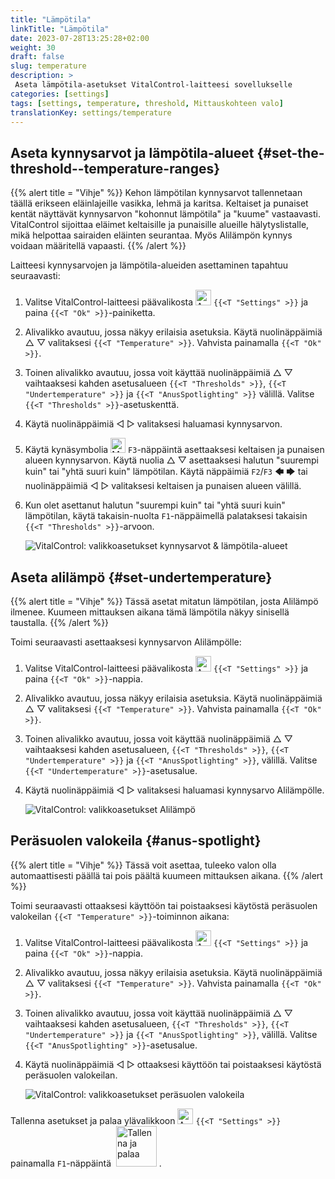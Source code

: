 ```yaml
---
title: "Lämpötila"
linkTitle: "Lämpötila"
date: 2023-07-28T13:25:28+02:00
weight: 30
draft: false
slug: temperature
description: >
 Aseta lämpötila-asetukset VitalControl-laitteesi sovellukselle
categories: [settings]
tags: [settings, temperature, threshold, Mittauskohteen valo]
translationKey: settings/temperature
---
```

## Aseta kynnysarvot ja lämpötila-alueet {#set-the-threshold--temperature-ranges}
{{% alert title = "Vihje" %}}
Kehon lämpötilan kynnysarvot tallennetaan täällä erikseen eläinlajeille vasikka, lehmä ja karitsa. Keltaiset ja punaiset kentät näyttävät kynnysarvon "kohonnut lämpötila" ja "kuume" vastaavasti. VitalControl sijoittaa eläimet keltaisille ja punaisille alueille hälytyslistalle, mikä helpottaa sairaiden eläinten seurantaa. Myös Alilämpön kynnys voidaan määritellä vapaasti.
{{% /alert %}}

Laitteesi kynnysarvojen ja lämpötila-alueiden asettaminen tapahtuu seuraavasti:

1. Valitse VitalControl-laitteesi päävalikosta <img src="/icons/gear.svg" width="25" align="bottom" alt="Asetukset" /> `{{<T "Settings" >}}` ja paina `{{<T "Ok" >}}`-painiketta.

2. Alivalikko avautuu, jossa näkyy erilaisia asetuksia. Käytä nuolinäppäimiä △ ▽ valitaksesi `{{<T "Temperature" >}}`. Vahvista painamalla `{{<T "Ok" >}}`.

3. Toinen alivalikko avautuu, jossa voit käyttää nuolinäppäimiä △ ▽ vaihtaaksesi kahden asetusalueen `{{<T "Thresholds" >}}`, `{{<T "Undertemperature" >}}` ja `{{<T "AnusSpotlighting" >}}` välillä. Valitse `{{<T "Thresholds" >}}`-asetuskenttä.

4. Käytä nuolinäppäimiä ◁ ▷ valitaksesi haluamasi kynnysarvon.

5. Käytä kynäsymbolia <img src="/icons/actions/edit.svg" width="24" align="bottom" alt="Muokkaa" /> `F3`-näppäintä asettaaksesi keltaisen ja punaisen alueen kynnysarvon. Käytä nuolia △ ▽ asettaaksesi halutun "suurempi kuin" tai "yhtä suuri kuin" lämpötilan. Käytä näppäimiä `F2`/`F3` 🡄 🡆 tai nuolinäppäimiä ◁ ▷ valitaksesi keltaisen ja punaisen alueen välillä.

6. Kun olet asettanut halutun "suurempi kuin" tai "yhtä suuri kuin" lämpötilan, käytä takaisin-nuolta `F1`-näppäimellä palataksesi takaisin `{{<T "Thresholds" >}}`-arvoon.

    ![VitalControl: valikkoasetukset kynnysarvot & lämpötila-alueet](../images/threshold.png "Kynnysarvot & Lämpötila-alueet")

## Aseta alilämpö {#set-undertemperature}
{{% alert title = "Vihje" %}}
Tässä asetat mitatun lämpötilan, josta Alilämpö ilmenee. Kuumeen mittauksen aikana tämä lämpötila näkyy sinisellä taustalla.
{{% /alert %}}

Toimi seuraavasti asettaaksesi kynnysarvon Alilämpölle:

1. Valitse VitalControl-laitteesi päävalikosta <img src="/icons/gear.svg" width="25" align="bottom" alt="Asetukset" /> `{{<T "Settings" >}}` ja paina `{{<T "Ok" >}}`-nappia.

2. Alivalikko avautuu, jossa näkyy erilaisia asetuksia. Käytä nuolinäppäimiä △ ▽ valitaksesi `{{<T "Temperature" >}}`. Vahvista painamalla `{{<T "Ok" >}}`.

3. Toinen alivalikko avautuu, jossa voit käyttää nuolinäppäimiä △ ▽ vaihtaaksesi kahden asetusalueen, `{{<T "Thresholds" >}}`, `{{<T "Undertemperature" >}}` ja `{{<T "AnusSpotlighting" >}}`, välillä. Valitse `{{<T "Undertemperature" >}}`-asetusalue.

4. Käytä nuolinäppäimiä ◁ ▷ valitaksesi haluamasi kynnysarvo Alilämpölle.

    ![VitalControl: valikkoasetukset Alilämpö](../images/undertemperature.png "Alilämpö")

## Peräsuolen valokeila {#anus-spotlight}
{{% alert title = "Vihje" %}}
Tässä voit asettaa, tuleeko valon olla automaattisesti päällä tai pois päältä kuumeen mittauksen aikana.
{{% /alert %}}

Toimi seuraavasti ottaaksesi käyttöön tai poistaaksesi käytöstä peräsuolen valokeilan `{{<T "Temperature" >}}`-toiminnon aikana:

1. Valitse VitalControl-laitteesi päävalikosta <img src="/icons/gear.svg" width="25" align="bottom" alt="Asetukset" /> `{{<T "Settings" >}}` ja paina `{{<T "Ok" >}}`-nappia.

2. Alivalikko avautuu, jossa näkyy erilaisia asetuksia. Käytä nuolinäppäimiä △ ▽ valitaksesi `{{<T "Temperature" >}}`. Vahvista painamalla `{{<T "Ok" >}}`.

3. Toinen alivalikko avautuu, jossa voit käyttää nuolinäppäimiä △ ▽ vaihtaaksesi kahden asetusalueen, `{{<T "Thresholds" >}}`, `{{<T "Undertemperature" >}}` ja `{{<T "AnusSpotlighting" >}}`, välillä. Valitse `{{<T "AnusSpotlighting" >}}`-asetusalue.

4. Käytä nuolinäppäimiä ◁ ▷ ottaaksesi käyttöön tai poistaaksesi käytöstä peräsuolen valokeilan.

    ![VitalControl: valikkoasetukset peräsuolen valokeila](../images/anusspotlight.png "Peräsuolen valokeila")

Tallenna asetukset ja palaa ylävalikkoon <img src="/icons/gear.svg" width="25" align="bottom" alt="Asetukset" /> `{{<T "Settings" >}}` painamalla `F1`-näppäintä &nbsp;<img src="/icons/footer/save_exit.svg" width="65" align="bottom" alt="Tallenna ja palaa" />&nbsp;.
